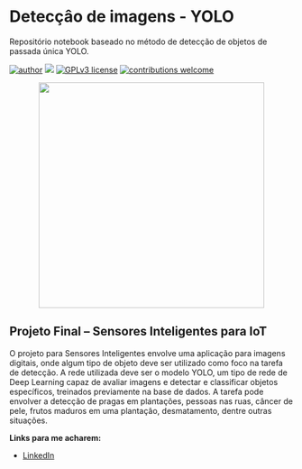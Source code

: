 # Detecçâo de imagens - YOLO
Repositório notebook baseado no método de detecção de objetos de passada única YOLO.

[![author](https://img.shields.io/badge/author-IsaacFernandesMendes-red.svg)](https://www.linkedin.com/in/rafael-n-duarte/) [![](https://img.shields.io/badge/python-3.7+-blue.svg)](https://www.python.org/downloads/release/python-365/) [![GPLv3 license](https://img.shields.io/badge/License-GPLv3-blue.svg)](http://perso.crans.org/besson/LICENSE.html) [![contributions welcome](https://img.shields.io/badge/contributions-welcome-brightgreen.svg?style=flat)](https://github.com/rafaelnduarte/portfolio/issues)

<p align="center">
  <img src="https://img.freepik.com/fotos-gratis/tecnologia-de-biometria-retinal-com-remix-digital-de-olho-de-homem_53876-108518.jpg?w=740&t=st=1679343777~exp=1679344377~hmac=e9ad02a86c683ffa7a6698def04c688b3bf26aa28f674d0c170d9fa2e91f6006)"height=400px >
</p>

## Projeto Final – Sensores Inteligentes para IoT

O projeto para Sensores Inteligentes envolve uma aplicação para imagens digitais, onde algum tipo de objeto deve ser utilizado como foco na tarefa de detecção. 
A rede utilizada deve ser o modelo YOLO, um tipo de rede de Deep Learning capaz de avaliar imagens e detectar e classificar objetos específicos, treinados previamente na base de dados. A tarefa pode envolver a detecção de pragas em plantações, pessoas nas ruas, câncer de pele, frutos maduros em uma plantação, desmatamento, dentre outras situações.

**Links para me acharem:**

* [LinkedIn](https://www.linkedin.com/in/isaacfernandesmendes)

 





